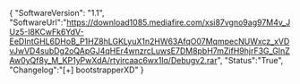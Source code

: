 {
    "SoftwareVersion": "1.1",
    "SoftwareUrl":"https://download1085.mediafire.com/xsi87vgno9ag97M4v_JUz5-I8KCwFk6YdV-EeDIntGHL6DHoB_P1HZ8hLGKLyuX1n2HW63AfqO07MqmpecNUWxcz_xVDvJwVD4subDg2oQApGJ4qHEr4wnzrcLuwsE7DM8pbH7mZifH9hjrF3G_GInZAw0yQf8y_M_KP1yPwXdA/rtyircaac6wx1lq/Debugv2.rar",
    "Status":"True",
    "Changelog":"[+] bootstrapperXD"
}
